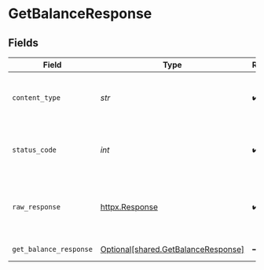 # GetBalanceResponse


## Fields

| Field                                                                            | Type                                                                             | Required                                                                         | Description                                                                      |
| -------------------------------------------------------------------------------- | -------------------------------------------------------------------------------- | -------------------------------------------------------------------------------- | -------------------------------------------------------------------------------- |
| `content_type`                                                                   | *str*                                                                            | :heavy_check_mark:                                                               | HTTP response content type for this operation                                    |
| `status_code`                                                                    | *int*                                                                            | :heavy_check_mark:                                                               | HTTP response status code for this operation                                     |
| `raw_response`                                                                   | [httpx.Response](https://www.python-httpx.org/api/#response)                     | :heavy_check_mark:                                                               | Raw HTTP response; suitable for custom response parsing                          |
| `get_balance_response`                                                           | [Optional[shared.GetBalanceResponse]](../../models/shared/getbalanceresponse.md) | :heavy_minus_sign:                                                               | Balance summary                                                                  |